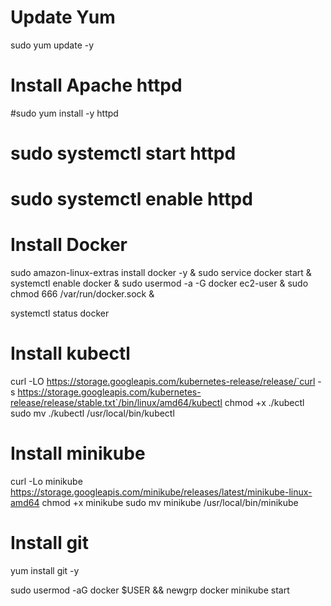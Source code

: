 # Update Yum
sudo yum update -y

# Install Apache httpd
#sudo yum install -y httpd
# sudo systemctl start httpd
# sudo systemctl enable httpd

# Install Docker
sudo amazon-linux-extras install docker -y &
sudo service docker start &
systemctl enable docker &
sudo usermod -a -G docker ec2-user &
sudo chmod 666 /var/run/docker.sock &

systemctl status docker

# Install kubectl
curl -LO https://storage.googleapis.com/kubernetes-release/release/`curl -s https://storage.googleapis.com/kubernetes-release/release/stable.txt`/bin/linux/amd64/kubectl 
chmod +x ./kubectl 
sudo mv ./kubectl /usr/local/bin/kubectl

# Install minikube
curl -Lo minikube https://storage.googleapis.com/minikube/releases/latest/minikube-linux-amd64
chmod +x minikube
sudo mv minikube /usr/local/bin/minikube

# Install git
yum install git -y

sudo usermod -aG docker $USER && newgrp docker
minikube start
